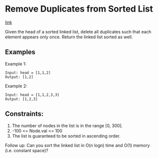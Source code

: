 # Remove Duplicates from Sorted List

[link](https://leetcode.com/problems/remove-duplicates-from-sorted-list/)

Given the head of a sorted linked list, delete all duplicates such that each element appears only once. Return the linked list sorted as well.

## Examples

Example 1:

```
Input: head = [1,1,2]
Output: [1,2]
```

Example 2:

```
Input: head = [1,1,2,3,3]
Output: [1,2,3]
```

## Constraints:
1. The number of nodes in the list is in the range [0, 300].
2. -100 <= Node.val <= 100
3. The list is guaranteed to be sorted in ascending order.

Follow up: Can you sort the linked list in O(n logn) time and O(1) memory (i.e. constant space)?